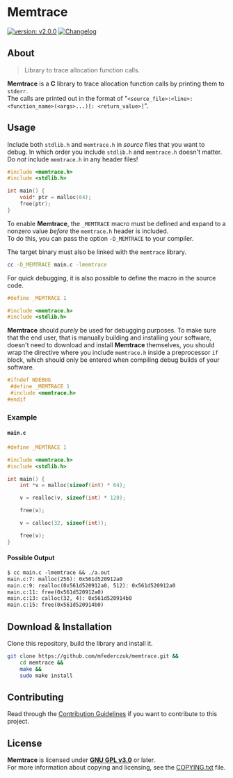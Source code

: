 # Memtrace #

[version_shield]: https://img.shields.io/badge/version-v2.0.0-informational.svg
[release_page]: https://github.com/mfederczuk/memtrace/releases/tag/v2.0.0 "Release v2.0.0"
[![version: v2.0.0][version_shield]][release_page]
[![Changelog](https://img.shields.io/badge/-Changelog-informational.svg)](CHANGELOG.md "Changelog")

## About ##

> Library to trace allocation function calls.

**Memtrace** is a **C** library to trace allocation function calls by printing them to `stderr`.  
The calls are printed out in the format of "`<source_file>:<line>: <function_name>(<args>...)[: <return_value>]`".

## Usage ##

Include both `stdlib.h` and `memtrace.h` in *source* files that you want to debug.
In which order you include `stdlib.h` and `memtrace.h` doesn't matter.  
Do *not* include `memtrace.h` in any header files!

```c
#include <memtrace.h>
#include <stdlib.h>

int main() {
	void* ptr = malloc(64);
	free(ptr);
}
```

To enable **Memtrace**, the `_MEMTRACE` macro must be defined and expand to a nonzero value *before* the `memtrace.h`
header is included.  
To do this, you can pass the option `-D_MEMTRACE` to your compiler.

The target binary must also be linked with the `memtrace` library.

```sh
cc -D_MEMTRACE main.c -lmemtrace
```

For quick debugging, it is also possible to define the macro in the source code.

```c
#define _MEMTRACE 1

#include <memtrace.h>
#include <stdlib.h>
```

**Memtrace** should *purely* be used for debugging purposes.
To make sure that the end user, that is manually building and installing your software, doesn't need to download and
install **Memtrace** themselves, you should wrap the directive where you include `memtrace.h` inside a preprocessor `if`
block, which should only be entered when compiling debug builds of your software.

```c
#ifndef NDEBUG
 #define _MEMTRACE 1
 #include <memtrace.h>
#endif
```

### Example ###

#### `main.c` ####

```c
#define _MEMTRACE 1

#include <memtrace.h>
#include <stdlib.h>

int main() {
	int *v = malloc(sizeof(int) * 64);

	v = realloc(v, sizeof(int) * 128);

	free(v);

	v = calloc(32, sizeof(int));

	free(v);
}
```

#### Possible Output ####

```txt
$ cc main.c -lmemtrace && ./a.out
main.c:7: malloc(256): 0x561d520912a0
main.c:9: realloc(0x561d520912a0, 512): 0x561d520912a0
main.c:11: free(0x561d520912a0)
main.c:13: calloc(32, 4): 0x561d520914b0
main.c:15: free(0x561d520914b0)
```

## Download & Installation ##

Clone this repository, build the library and install it.

```sh
git clone https://github.com/mfederczuk/memtrace.git &&
	cd memtrace &&
	make &&
	sudo make install
```

## Contributing ##

Read through the [Contribution Guidelines](CONTRIBUTING.md) if you want to contribute to this project.

## License ##

**Memtrace** is licensed under [**GNU GPL v3.0**](licenses/GNU-GPL-v3.0.txt) or later.  
For more information about copying and licensing, see the [COPYING.txt](COPYING.txt) file.
